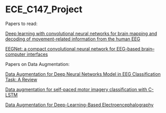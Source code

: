 # ECE_C147_Project

Papers to read:

[Deep learning with convolutional neural networks for brain mapping and decoding of movement-related information from the human EEG](https://arxiv.org/pdf/1703.05051.pdf)

[EEGNet: a compact convolutional neural network for EEG-based brain–computer interfaces](https://arxiv.org/pdf/1611.08024.pdf)

Papers on Data Augmentation:

[Data Augmentation for Deep Neural Networks Model in EEG Classification Task: A Review](https://www.frontiersin.org/articles/10.3389/fnhum.2021.765525/full)

[Data augmentation for self-paced motor imagery classification with C-LSTM](https://iopscience.iop.org/article/10.1088/1741-2552/ab57c0)

[Data Augmentation for Deep-Learning-Based Electroencephalography](https://authors.library.caltech.edu/104903/1/DataAugmentationForDeepLearningBasedEeg.pdf)
